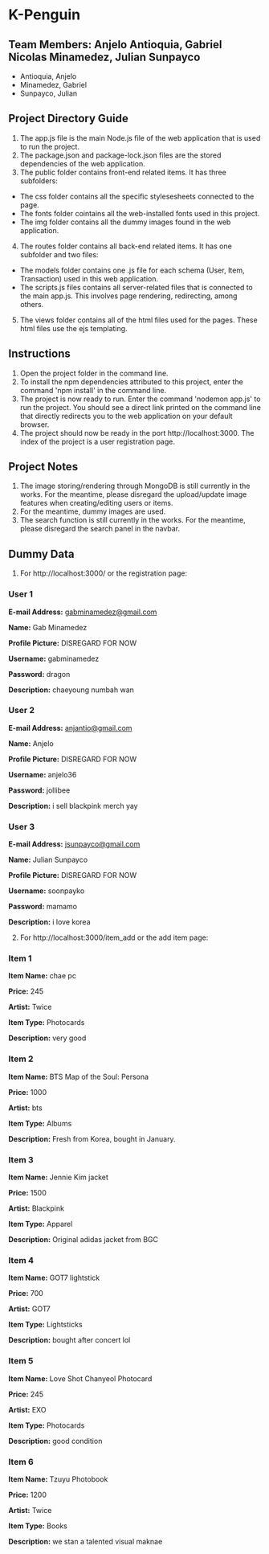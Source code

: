 # K-Penguin
## Team Members: Anjelo Antioquia, Gabriel Nicolas Minamedez, Julian Sunpayco
- Antioquia, Anjelo
- Minamedez, Gabriel
- Sunpayco, Julian

## Project Directory Guide
1. The app.js file is the main Node.js file of the web application that is used to run the project.
2. The package.json and package-lock.json files are the stored dependencies of the web application.
3. The public folder contains front-end related items. It has three subfolders:
- The css folder contains all the specific stylesesheets connected to the page.
- The fonts folder cointains all the web-installed fonts used in this project.
- The img folder contains all the dummy images found in the web application.
4. The routes folder contains all back-end related items. It has one subfolder and two files:
- The models folder contains one .js file for each schema (User, Item, Transaction) used in this web application.
- The scripts.js files contains all server-related files that is connected to the main app.js. This involves page rendering, redirecting, among others.
5. The views folder contains all of the html files used for the pages. These html files use the ejs templating.

## Instructions
1. Open the project folder in the command line.
2. To install the npm dependencies attributed to this project, enter the command 'npm install' in the command line.
3. The project is now ready to run. Enter the command 'nodemon app.js' to run the project. You should see a direct link printed on the command line that directly redirects you to the web application on your default browser.
4. The project should now be ready in the port http://localhost:3000. The index of the project is a user registration page.
 
## Project Notes
1. The image storing/rendering through MongoDB is still currently in the works. For the meantime, please disregard the upload/update image features when creating/editing users or items.
2. For the meantime, dummy images are used.
3. The search function is still currently in the works. For the meantime, please disregard the search panel in the navbar.

## Dummy Data
1. For http://localhost:3000/ or the registration page:
### User 1
**E-mail Address:** gabminamedez@gmail.com

**Name:** Gab Minamedez

**Profile Picture:** DISREGARD FOR NOW

**Username:** gabminamedez

**Password:** dragon

**Description:** chaeyoung numbah wan

### User 2
**E-mail Address:** anjantio@gmail.com

**Name:** Anjelo

**Profile Picture:** DISREGARD FOR NOW

**Username:** anjelo36

**Password:** jollibee

**Description:** i sell blackpink merch yay

### User 3
**E-mail Address:** jsunpayco@gmail.com

**Name:** Julian Sunpayco

**Profile Picture:** DISREGARD FOR NOW

**Username:** soonpayko

**Password:** mamamo

**Description:** i love korea

2. For http://localhost:3000/item_add or the add item page:
### Item 1
**Item Name:** chae pc

**Price:** 245

**Artist:** Twice

**Item Type:** Photocards

**Description:** very good

### Item 2
**Item Name:** BTS Map of the Soul: Persona

**Price:** 1000

**Artist:** bts

**Item Type:** Albums

**Description:** Fresh from Korea, bought in January.

### Item 3
**Item Name:** Jennie Kim jacket

**Price:** 1500

**Artist:** Blackpink

**Item Type:** Apparel

**Description:** Original adidas jacket from BGC

### Item 4
**Item Name:** GOT7 lightstick

**Price:** 700

**Artist:** GOT7

**Item Type:** Lightsticks

**Description:** bought after concert lol

### Item 5
**Item Name:** Love Shot Chanyeol Photocard

**Price:** 245

**Artist:** EXO

**Item Type:** Photocards

**Description:** good condition

### Item 6
**Item Name:** Tzuyu Photobook

**Price:** 1200

**Artist:** Twice

**Item Type:** Books

**Description:** we stan a talented visual maknae
